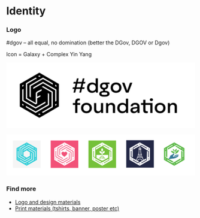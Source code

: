 # Identity

### Logo

\#dgov – all equal, no domination \(better the DGov, DGOV or Dgov\)

Icon = Galaxy + Complex Yin Yang

![](.gitbook/assets/frame-7.3.png)

![Context logos](.gitbook/assets/frame-8.png)

### Find more

* [Logo and design materials](https://www.figma.com/file/VOljSsjBw43q9x6xi5ZYwNf0/DAO-Foundation?node-id=0%3A1)
* [Print materials \(tshirts, banner, poster etc\)](https://drive.google.com/drive/folders/1Mhr9h0SJIE-gcqsUHd_rT9asBPzlMrSM?usp=sharing)

